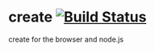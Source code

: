 create [![Build Status](https://travis-ci.org/nathanfaucett/create.svg?branch=master)](https://travis-ci.org/nathanfaucett/create)
=======

create for the browser and node.js
